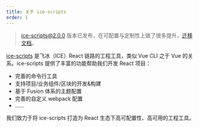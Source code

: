 ```yaml
---
title: 关于 ice-scripts
order: 1
---
```


> ice-scripts@2.0.0 版本已发布，在可配置与定制性上做了很多提升，[迁移文档](/docs/cli/migrate.md)。

[ice-scripts](https://github.com/ice-lab/ice-scripts) 是飞冰（ICE）React 链路的工程工具，类似 Vue CLI 之于 Vue 的关系。ice-scripts 提供了丰富的功能帮助我们开发 React 项目：

- 完善的命令行工具
- 支持项目/业务组件/区块的开发&构建
- 基于 Fusion 体系的主题配置
- 完善的自定义 webpack 配置
- ……

我们致力于将 ice-scripts 打造为 React 生态下高可配置性、高可用的工程工具。